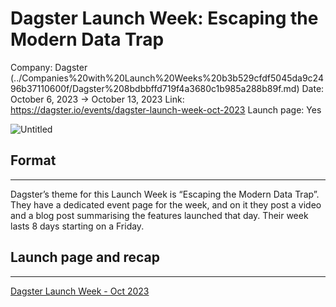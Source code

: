 # Dagster Launch Week: Escaping the Modern Data Trap

Company: Dagster (../Companies%20with%20Launch%20Weeks%20b3b529cfdf5045da9c2496b37110600f/Dagster%208bdbbffd719f4a3680c1b985a288b89f.md)
Date: October 6, 2023 → October 13, 2023
Link: https://dagster.io/events/dagster-launch-week-oct-2023
Launch page: Yes

![Untitled](Dagster%20Launch%20Week%20Escaping%20the%20Modern%20Data%20Trap%203aedf63155bb476fac58c9c02cde2dc3/Untitled.png)

## Format

---

Dagster’s theme for this Launch Week is “Escaping the Modern Data Trap”. They have a dedicated event page for the week, and on it they post a video and a blog post summarising the features launched that day. Their week lasts 8 days starting on a Friday.

## Launch page and recap

---

[Dagster Launch Week - Oct 2023](https://dagster.io/events/dagster-launch-week-oct-2023)